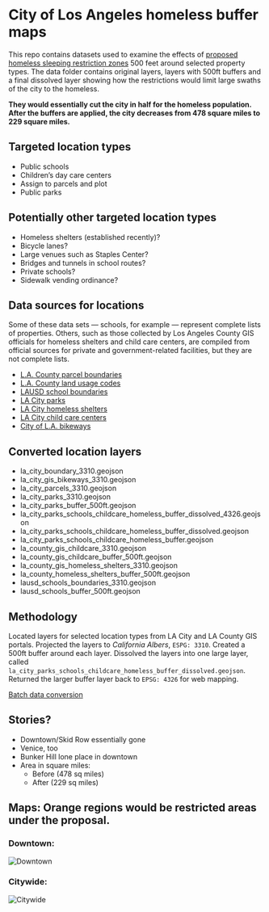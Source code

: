 # City of Los Angeles homeless buffer maps

This repo contains datasets used to examine the effects of [proposed homeless sleeping restriction zones](https://www.latimes.com/california/story/2019-08-22/homeless-sidewalk-sleeping-ban-restrictions-boise-case-shelter) 500 feet around selected property types. The data folder contains original layers, layers with 500ft buffers and a final dissolved layer showing how the restrictions would limit large swaths of the city to the homeless.  

**They would essentially cut the city in half for the homeless population. After the buffers are applied, the city decreases from 478 square miles to 229 square miles.** 

## Targeted location types

* Public schools
* Children’s day care centers
 * Assign to parcels and plot
* Public parks

## Potentially other targeted location types

* Homeless shelters (established recently)?
* Bicycle lanes?
* Large venues such as Staples Center? 
* Bridges and tunnels in school routes?
* Private schools?
* Sidewalk vending ordinance? 

## Data sources for locations

Some of these data sets — schools, for example — represent complete lists of properties. Others, such as those collected by Los Angeles County GIS officials for homeless shelters and child care centers, are compiled from official sources for private and government-related facilities, but they are not complete lists. 

* [L.A. County parcel boundaries](https://permitting.gis.lacounty.gov/permitting/rest/services/energovDev/ViewableDev/MapServer/8)
* [L.A. County land usage codes](http://egis3.lacounty.gov/dataportal/wp-content/uploads/2009/12/usecodes-chart.pdf)
* [LAUSD school boundaries](https://maps.lacity.org/lahub/rest/services/LAUSD_Schools/MapServer/2)
* [LA City parks](https://maps.lacity.org/lahub/rest/services/Recreation_and_Parks_Department/MapServer/5)
* [LA City homeless shelters](https://public.gis.lacounty.gov/public/rest/services/LACounty_Dynamic/LMS_Data_Public/MapServer/158)
* [LA City child care centers](https://public.gis.lacounty.gov/public/rest/services/LACounty_Dynamic/LMS_Data_Public/MapServer/149)
* [City of L.A. bikeways](http://geohub.lacity.org/datasets/230abc621b144dbc96cca83d65bd454d_0)

## Converted location layers

* la_city_boundary_3310.geojson
* la_city_gis_bikeways_3310.geojson
* la_city_parcels_3310.geojson
* la_city_parks_3310.geojson
* la_city_parks_buffer_500ft.geojson
* la_city_parks_schools_childcare_homeless_buffer_dissolved_4326.geojson
* la_city_parks_schools_childcare_homeless_buffer_dissolved.geojson
* la_city_parks_schools_childcare_homeless_buffer.geojson
* la_county_gis_childcare_3310.geojson
* la_county_gis_childcare_buffer_500ft.geojson
* la_county_gis_homeless_shelters_3310.geojson
* la_county_homeless_shelters_buffer_500ft.geojson
* lausd_schools_boundaries_3310.geojson
* lausd_schools_buffer_500ft.geojson

## Methodology 

Located layers for selected location types from LA City and LA County GIS portals. Projected the layers to *California Albers*, `ESPG: 3310`. Created a 500ft buffer around each layer. Dissolved the layers into one large layer, called `la_city_parks_schools_childcare_homeless_buffer_dissolved.geojson`. Returned the larger buffer layer back to `EPSG: 4326` for web mapping. 

[Batch data conversion](https://gist.github.com/stiles/1c4b46ef1ca5a8e9350b622aa8bc9110)

## Stories?

* Downtown/Skid Row essentially gone
* Venice, too
* Bunker Hill lone place in downtown
* Area in square miles: 
  * Before (478 sq miles)
  * After (229 sq miles)

## Maps: Orange regions would be restricted areas under the proposal.

### Downtown: 

![Downtown](https://raw.githubusercontent.com/stiles/data/master/la-city-homeless-buffer-maps/maps/downtown_dissolved_buffer.png)

### Citywide: 

![Citywide](https://raw.githubusercontent.com/stiles/data/master/la-city-homeless-buffer-maps/maps/city_dissolved_buffer.png)
